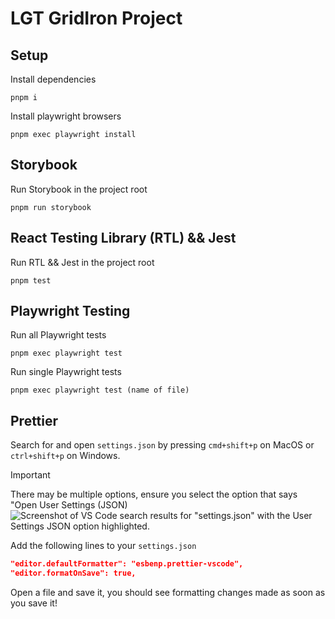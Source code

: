 # LGT GridIron Project

## Setup

Install dependencies

```shell
pnpm i
```

Install playwright browsers

```shell
pnpm exec playwright install
```

## Storybook

Run Storybook in the project root

```shell
pnpm run storybook
```

## React Testing Library (RTL) && Jest

Run RTL && Jest in the project root

```shell
pnpm test
```

## Playwright Testing


Run all Playwright tests

```shell
pnpm exec playwright test
```

Run single Playwright tests

```shell
pnpm exec playwright test (name of file)
```

## Prettier

Search for and open `settings.json` by pressing `cmd+shift+p` on MacOS or `ctrl+shift+p` on Windows.

> [!IMPORTANT]
> There may be multiple options, ensure you select the option that says "Open User Settings (JSON)
![Screenshot of VS Code search results for "settings.json" with the User Settings JSON option highlighted.](https://res.cloudinary.com/ryan-furrer/image/upload/v1712793797/Vscode_settings.json_wuoqgc.png)

Add the following lines to your `settings.json`

```json
"editor.defaultFormatter": "esbenp.prettier-vscode",
"editor.formatOnSave": true,
```

Open a file and save it, you should see formatting changes made as soon as you save it!